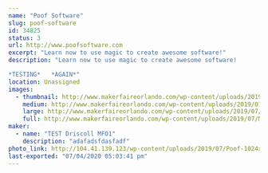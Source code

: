 ```yaml
---
name: "Poof Software"
slug: poof-software
id: 34825
status: 3
url: http://www.poofsoftware.com
excerpt: "Learn now to use magic to create awesome software!"
description: "Learn now to use magic to create awesome software!

*TESTING*   *AGAIN*"
location: Unassigned
images:
  - thumbnail: http://www.makerfaireorlando.com/wp-content/uploads/2019/07/Magician-Hat-with-Bunny.jpg
    medium: http://www.makerfaireorlando.com/wp-content/uploads/2019/07/Magician-Hat-with-Bunny.jpg
    large: http://www.makerfaireorlando.com/wp-content/uploads/2019/07/Magician-Hat-with-Bunny.jpg
    full: http://www.makerfaireorlando.com/wp-content/uploads/2019/07/Magician-Hat-with-Bunny.jpg
maker:
  - name: "TEST Driscoll MFO1"
    description: "adafadsfdasfadf"
photo_link: http://104.41.139.123/wp-content/uploads/2019/07/Poof-1024x710.jpg
last-exported: "07/04/2020 05:03:41 pm"
---
```

